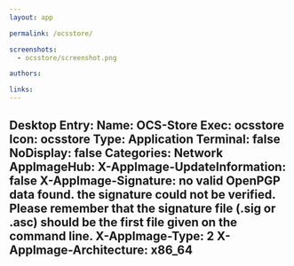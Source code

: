 ```yaml
---
layout: app

permalink: /ocsstore/

screenshots:
  - ocsstore/screenshot.png

authors:

links:
---
```

Desktop Entry:
  Name: OCS-Store
  Exec: ocsstore
  Icon: ocsstore
  Type: Application
  Terminal: false
  NoDisplay: false
  Categories: Network
AppImageHub:
  X-AppImage-UpdateInformation: false
  X-AppImage-Signature: no valid OpenPGP data found. the signature could not be verified.
    Please remember that the signature file (.sig or .asc) should be the first file
    given on the command line.
  X-AppImage-Type: 2
  X-AppImage-Architecture: x86_64
---
